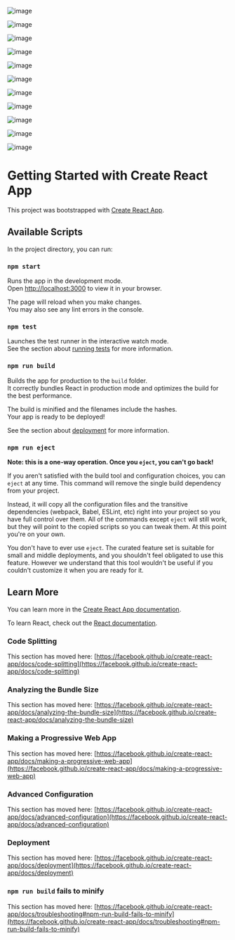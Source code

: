 ![image](https://github.com/user-attachments/assets/927bbae4-9033-4aed-943a-71dac6789a1a)

![image](https://github.com/user-attachments/assets/9290e154-c3ac-474e-91da-003cd52120eb)

![image](https://github.com/user-attachments/assets/72beeb1e-887e-4ebd-82ae-9fd8847d5130)

![image](https://github.com/user-attachments/assets/a5941c6c-df63-47d7-a74a-5a1d564d0af0)

![image](https://github.com/user-attachments/assets/015e3c72-69b8-41c5-9804-4a672fc0b8b0)

![image](https://github.com/user-attachments/assets/35179f26-defc-468f-877b-fb93ea54da78)

![image](https://github.com/user-attachments/assets/d0b0d784-9d99-4bc7-971e-116562ab4491)

![image](https://github.com/user-attachments/assets/bb32b56a-1b51-4884-a5e3-2b26b54b1d65)

![image](https://github.com/user-attachments/assets/4cc57a8f-30ad-477a-a42f-1bdca9c625d0)

![image](https://github.com/user-attachments/assets/6e4ad119-2249-479a-8b8c-6e342ed459ac)

![image](https://github.com/user-attachments/assets/3a52cb04-d2e8-4f11-b30a-2865220b97c5)


# Getting Started with Create React App

This project was bootstrapped with [Create React App](https://github.com/facebook/create-react-app).

## Available Scripts

In the project directory, you can run:

### `npm start`

Runs the app in the development mode.\
Open [http://localhost:3000](http://localhost:3000) to view it in your browser.

The page will reload when you make changes.\
You may also see any lint errors in the console.

### `npm test`

Launches the test runner in the interactive watch mode.\
See the section about [running tests](https://facebook.github.io/create-react-app/docs/running-tests) for more information.

### `npm run build`

Builds the app for production to the `build` folder.\
It correctly bundles React in production mode and optimizes the build for the best performance.

The build is minified and the filenames include the hashes.\
Your app is ready to be deployed!

See the section about [deployment](https://facebook.github.io/create-react-app/docs/deployment) for more information.

### `npm run eject`

**Note: this is a one-way operation. Once you `eject`, you can't go back!**

If you aren't satisfied with the build tool and configuration choices, you can `eject` at any time. This command will remove the single build dependency from your project.

Instead, it will copy all the configuration files and the transitive dependencies (webpack, Babel, ESLint, etc) right into your project so you have full control over them. All of the commands except `eject` will still work, but they will point to the copied scripts so you can tweak them. At this point you're on your own.

You don't have to ever use `eject`. The curated feature set is suitable for small and middle deployments, and you shouldn't feel obligated to use this feature. However we understand that this tool wouldn't be useful if you couldn't customize it when you are ready for it.

## Learn More

You can learn more in the [Create React App documentation](https://facebook.github.io/create-react-app/docs/getting-started).

To learn React, check out the [React documentation](https://reactjs.org/).

### Code Splitting

This section has moved here: [https://facebook.github.io/create-react-app/docs/code-splitting](https://facebook.github.io/create-react-app/docs/code-splitting)

### Analyzing the Bundle Size

This section has moved here: [https://facebook.github.io/create-react-app/docs/analyzing-the-bundle-size](https://facebook.github.io/create-react-app/docs/analyzing-the-bundle-size)

### Making a Progressive Web App

This section has moved here: [https://facebook.github.io/create-react-app/docs/making-a-progressive-web-app](https://facebook.github.io/create-react-app/docs/making-a-progressive-web-app)

### Advanced Configuration

This section has moved here: [https://facebook.github.io/create-react-app/docs/advanced-configuration](https://facebook.github.io/create-react-app/docs/advanced-configuration)

### Deployment

This section has moved here: [https://facebook.github.io/create-react-app/docs/deployment](https://facebook.github.io/create-react-app/docs/deployment)

### `npm run build` fails to minify

This section has moved here: [https://facebook.github.io/create-react-app/docs/troubleshooting#npm-run-build-fails-to-minify](https://facebook.github.io/create-react-app/docs/troubleshooting#npm-run-build-fails-to-minify)
